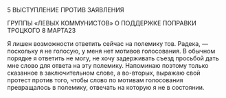 5 ВЫСТУПЛЕНИЕ ПРОТИВ ЗАЯВЛЕНИЯ

ГРУППЫ «ЛЕВЫХ КОММУНИСТОВ» О ПОДДЕРЖКЕ ПОПРАВКИ ТРОЦКОГО 8 МАРТА23

Я лишен возможности ответить сейчас на полемику тов. Радека, — поскольку я не голосую, у меня нет мотивов голосования. В обычном порядке я ответить не могу, не хочу задерживать съезд просьбой дать мне слово для ответа на эту полемику. Напоми­наю поэтому только сказанное в заключительном слове, а во-вторых, выражаю свой протест против того, чтобы слово по мотивам голосования превращалось в полемику, отвечать на которую я не в состоянии.